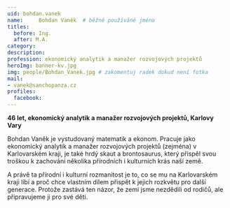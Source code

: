 ```yaml
---
uid: bohdan.vanek
name:     Bohdan Vaněk 	# běžně používáné jméno
titles:
  before: Ing.
  after: M.A.
category:
description: 
profession: ekonomický analytik a manažer rozvojových projektů
heroImg: banner-kv.jpg
img: people/Bohdan_Vanek.jpg # zakomentuj radek dokud není fotka
mail:
- vanek@sanchopanza.cz
profiles:
  facebook:
---
```

**46 let, ekonomický analytik a manažer rozvojových projektů, Karlovy Vary** 

Bohdan Vaněk je vystudovaný matematik a ekonom. Pracuje jako ekonomický analytik a manažer rozvojových projektů (zejména) v Karlovarském kraji, je také hrdý skaut a brontosaurus, který přispěl svou troškou k zachování několika přírodních i kulturních krás naší země.

A právě ta přírodní i kulturní rozmanitost je to, co se mu na Karlovarském kraji líbí a proč chce vlastním dílem přispět k jejich rozkvětu pro další generace. Protože zastává ten názor, že zemi jsme nezdědili od rodičů, ale připravujeme ji pro své děti. 
